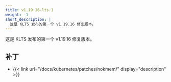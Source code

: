 ```yaml
---
title: v1.19.16-lts.1
weight: -1
short_description: |
  这是 KLTS 发布的第一个 v1.19.16 修复版本。
---
```


这是 KLTS 发布的第一个 v1.19.16 修复版本。

## 补丁

- {{< link url="/docs/kubernetes/patches/nokmem/" display="description" >}}
